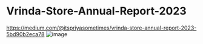 # Vrinda-Store-Annual-Report-2023
https://medium.com/@itspriyasometimes/vrinda-store-annual-report-2023-5bd90b2eca78
![image](https://github.com/priyagupta52/Vrinda-Store-Annual-Report-2023/assets/145066697/04585829-cc66-4d0a-ae07-69b3dcf64e90)


















